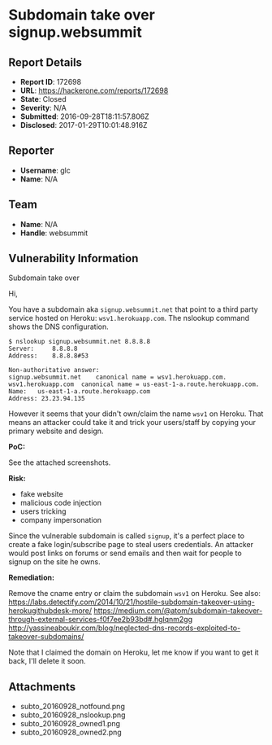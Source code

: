 # Subdomain take over signup.websummit

## Report Details
- **Report ID**: 172698
- **URL**: https://hackerone.com/reports/172698
- **State**: Closed
- **Severity**: N/A
- **Submitted**: 2016-09-28T18:11:57.806Z
- **Disclosed**: 2017-01-29T10:01:48.916Z

## Reporter
- **Username**: glc
- **Name**: N/A

## Team
- **Name**: N/A
- **Handle**: websummit

## Vulnerability Information
Subdomain take over



Hi,

You have a subdomain aka `signup.websummit.net` that point to a third party service hosted on Heroku: `wsv1.herokuapp.com`. The nslookup command shows the DNS configuration.

```
$ nslookup signup.websummit.net 8.8.8.8
Server:		8.8.8.8
Address:	8.8.8.8#53

Non-authoritative answer:
signup.websummit.net	canonical name = wsv1.herokuapp.com.
wsv1.herokuapp.com	canonical name = us-east-1-a.route.herokuapp.com.
Name:	us-east-1-a.route.herokuapp.com
Address: 23.23.94.135
```

However it seems that your didn't own/claim the name `wsv1` on Heroku. That means an attacker could take it and trick your users/staff by copying your primary website and design.


**PoC:**

See the attached screenshots.


**Risk:**

- fake website
- malicious code injection
- users tricking
- company impersonation

Since the vulnerable subdomain is called `signup`, it's a perfect place to create a fake login/subscribe page to steal users credentials. An attacker would post links on forums or send emails and then wait for people to signup on the site he owns.


**Remediation:**

Remove the cname entry or claim the subdomain `wsv1` on Heroku.
See also:
https://labs.detectify.com/2014/10/21/hostile-subdomain-takeover-using-herokugithubdesk-more/
https://medium.com/@atom/subdomain-takeover-through-external-services-f0f7ee2b93bd#.hglqnm2gg
http://yassineaboukir.com/blog/neglected-dns-records-exploited-to-takeover-subdomains/


Note that I claimed the domain on Heroku, let me know if you want to get it back, I'll delete it soon.

## Attachments
- subto_20160928_notfound.png
- subto_20160928_nslookup.png
- subto_20160928_owned1.png
- subto_20160928_owned2.png
